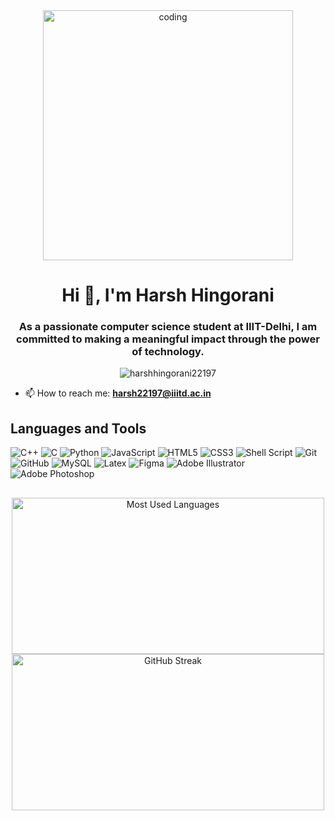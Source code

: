 <div align="center" >
  <img width="400" src="https://cdn.dribbble.com/users/1162077/screenshots/3848914/programmer.gif" alt="coding">
</div>

<h1 align="center">Hi 👋, I'm Harsh Hingorani</h1>
<h3 align="center">As a passionate computer science student at IIIT-Delhi, I am committed to making a meaningful impact through the power of technology.</h3>

<p align="center">
  <img src="https://komarev.com/ghpvc/?username=harshhingorani22197&label=Profile%20views&color=0e75b6&style=flat" alt="harshhingorani22197" />
</p>

- 📫 How to reach me: **harsh22197@iiitd.ac.in**

## Languages and Tools

![C++](https://img.shields.io/badge/C++-00599C.svg?style=for-the-badge&logo=cpp&logoColor=white)
![C](https://img.shields.io/badge/C-A8B9CC.svg?style=for-the-badge&logo=C&logoColor=black)
![Python](https://img.shields.io/badge/Python-3776AB.svg?style=for-the-badge&logo=Python&logoColor=white)
![JavaScript](https://img.shields.io/badge/javascript-%23323330.svg?style=for-the-badge&logo=javascript&logoColor=%23F7DF1E)
![HTML5](https://img.shields.io/badge/html5-%23E34F26.svg?style=for-the-badge&logo=html5&logoColor=white)
![CSS3](https://img.shields.io/badge/css3-%231572B6.svg?style=for-the-badge&logo=css3&logoColor=white)
![Shell Script](https://img.shields.io/badge/shell_script-%23121011.svg?style=for-the-badge&logo=gnu-bash&logoColor=white)
![Git](https://img.shields.io/badge/git-%23F05033.svg?style=for-the-badge&logo=git&logoColor=white)
![GitHub](https://img.shields.io/badge/github-%23121011.svg?style=for-the-badge&logo=github&logoColor=white)
![MySQL](https://img.shields.io/badge/MySQL-4479A1.svg?style=for-the-badge&logo=MySQL&logoColor=white)
![Latex](https://img.shields.io/badge/LaTeX-008080.svg?style=for-the-badge&logo=LaTeX&logoColor=white)
![Figma](https://img.shields.io/badge/figma-%23F24E1E.svg?style=for-the-badge&logo=figma&logoColor=white)
![Adobe Illustrator](https://img.shields.io/badge/Adobe_Illustrator-%23FF9A00.svg?style=for-the-badge&logo=adobe-illustrator&logoColor=white)
![Adobe Photoshop](https://img.shields.io/badge/Adobe_Photoshop-%2331A8FF.svg?style=for-the-badge&logo=adobe-photoshop&logoColor=white)

## 

<div align="center">
  <img width="500" height="250" src="https://github-readme-stats.vercel.app/api/top-langs/?username=harshhingorani22197&theme=tokyonight&layout=compact&hide_border=true" alt="Most Used Languages" />
  <img width="500" height="250" src="https://github-readme-streak-stats.herokuapp.com/?user=harshhingorani22197&theme=tokyonight&hide_border=true" alt="GitHub Streak" />
</div>
